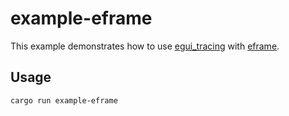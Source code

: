 # example-eframe

This example demonstrates how to use [egui_tracing](https://github.com/grievouz/egui_tracing) with [eframe](https://github.com/emilk/egui/tree/master/crates/eframe).

## Usage

```sh
cargo run example-eframe
```